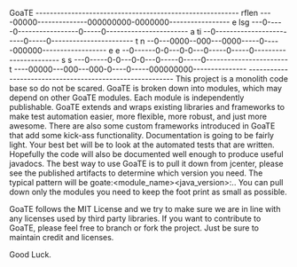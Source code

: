 GoaTE ---------------------------------------------------------
rflen ----00000--------------000000000-0000000-----------------
e lsg ---0-----0-----------------0-----0-----------------------
a  ti --0------------------------0-----0-----------------------
t   n --0---0000--000---0000-----0-----000000------------------
e   e --0------0-0---0-0---0-----0-----0-----------------------
s   s ---0-----0-0---0-0---0-----0-----0-----------------------
t     ----00000---000---000-0----0-----000000000---------------
      ---------------------------------------------------------
This project is a monolith code base so do not be scared. GoaTE is broken down into modules, which may depend on other GoaTE modules. Each module is independently publishable. GoaTE extends and wraps existing libraries and frameworks to make test automation easier, more flexible, more robust, and just more awesome. There are also some custom frameworks introduced in GoaTE that add some kick-ass functionality. Documentation is going to be fairly light. Your best bet will be to look at the automated tests that are written. Hopefully the code will also be documented well enough to produce useful javadocs. The best way to use GoaTE is to pull it down from jcenter, please see the published artifacts to determine which version you need. The typical pattern will be goate:<module_name><java_version>:<major>.<minor>.<buildstamp>
You can pull down only the modules you need to keep the foot print as small as possible.

GoaTE follows the MIT License and we try to make sure we are in line with any licenses used by third party libraries. If you want to contribute to GoaTE, please feel free to branch or fork the project. Just be sure to maintain credit and licenses.

Good Luck.